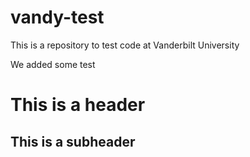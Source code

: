 # vandy-test
This is a repository to test code at Vanderbilt University

We added some test

# This is a header

## This is a subheader